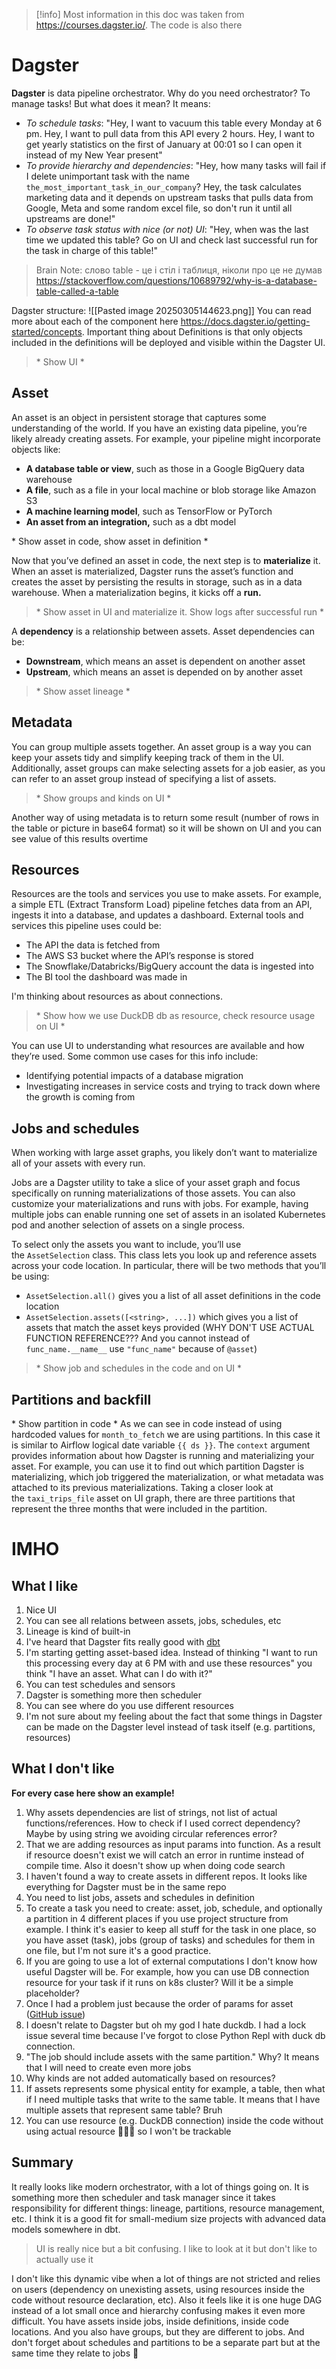 >[!info] Most information in this doc was taken from https://courses.dagster.io/. The code is also there

# Dagster
**Dagster** is data pipeline orchestrator.  Why do you need orchestrator? To manage tasks! But what does it mean? It means:
- *To schedule tasks*: "Hey, I want to vacuum this table every Monday at 6 pm. Hey, I want to pull data from this API every 2 hours. Hey, I want to get yearly statistics on the first of January at 00:01 so I can open it instead of my New Year present"
- *To provide hierarchy and dependencies*: "Hey, how many tasks will fail if I delete unimportant task with the name `the_most_important_task_in_our_company`? Hey, the task calculates marketing data and it depends on upstream tasks that pulls data from Google, Meta and some random excel file, so don't run it until all upstreams are done!"
- *To observe task status with nice (or not) UI*: "Hey, when was the last time we updated this table? Go on UI and check last successful run for the task in charge of this table!"

> Brain Note: слово table - це і стіл і таблиця, ніколи про це не думав https://stackoverflow.com/questions/10689792/why-is-a-database-table-called-a-table

Dagster structure:
![[Pasted image 20250305144623.png]]
You can read more about each of the component here https://docs.dagster.io/getting-started/concepts. Important thing about Definitions is that only objects included in the definitions will be deployed and visible within the Dagster UI.

> \* Show UI *

## Asset
An asset is an object in persistent storage that captures some understanding of the world. If you have an existing data pipeline, you’re likely already creating assets. For example, your pipeline might incorporate objects like:

- **A database table or view**, such as those in a Google BigQuery data warehouse
- **A file**, such as a file in your local machine or blob storage like Amazon S3
- **A machine learning model**, such as TensorFlow or PyTorch
- **An asset from an integration,** such as a dbt model

\* Show asset in code, show asset in definition *

Now that you’ve defined an asset in code, the next step is to **materialize** it. When an asset is materialized, Dagster runs the asset’s function and creates the asset by persisting the results in storage, such as in a data warehouse. When a materialization begins, it kicks off a **run.**

> \* Show asset in UI and materialize it. Show logs after successful run *

A **dependency** is a relationship between assets. Asset dependencies can be:

- **Downstream**, which means an asset is dependent on another asset
- **Upstream**, which means an asset is depended on by another asset

> \* Show asset lineage *

## Metadata
You can group multiple assets together. An asset group is a way you can keep your assets tidy and simplify keeping track of them in the UI. Additionally, asset groups can make selecting assets for a job easier, as you can refer to an asset group instead of specifying a list of assets.

> \* Show groups and kinds on UI *

Another way of using metadata is to return some result (number of rows in the table or picture in base64 format) so it will be shown on UI and you can see value of this results overtime

## Resources

Resources are the tools and services you use to make assets. For example, a simple ETL (Extract Transform Load) pipeline fetches data from an API, ingests it into a database, and updates a dashboard. External tools and services this pipeline uses could be:

- The API the data is fetched from
- The AWS S3 bucket where the API’s response is stored
- The Snowflake/Databricks/BigQuery account the data is ingested into
- The BI tool the dashboard was made in

I'm thinking about resources as about connections.

> \* Show how we use DuckDB db as resource, check resource usage on UI *

You can use UI to understanding what resources are available and how they’re used. Some common use cases for this info include:

- Identifying potential impacts of a database migration
- Investigating increases in service costs and trying to track down where the growth is coming from

## Jobs and schedules
When working with large asset graphs, you likely don’t want to materialize all of your assets with every run.

Jobs are a Dagster utility to take a slice of your asset graph and focus specifically on running materializations of those assets. You can also customize your materializations and runs with jobs. For example, having multiple jobs can enable running one set of assets in an isolated Kubernetes pod and another selection of assets on a single process.

To select only the assets you want to include, you’ll use the `AssetSelection` class. This class lets you look up and reference assets across your code location. In particular, there will be two methods that you’ll be using:

- `AssetSelection.all()` gives you a list of all asset definitions in the code location
- `AssetSelection.assets([<string>, ...])` which gives you a list of assets that match the asset keys provided (WHY DON'T USE ACTUAL FUNCTION REFERENCE??? And you cannot instead of `func_name.__name__` use  `"func_name"` because of `@asset`)

> \* Show job and schedules in the code and on UI *
## Partitions and backfill
\* Show partition in code *
As we can see in code instead of using hardcoded values for `month_to_fetch` we are using partitions. In this case it is similar to Airflow logical date variable `{{ ds }}`.
The `context` argument provides information about how Dagster is running and materializing your asset. For example, you can use it to find out which partition Dagster is materializing, which job triggered the materialization, or what metadata was attached to its previous materializations.
Taking a closer look at the `taxi_trips_file` asset on UI graph, there are three partitions that represent the three months that were included in the partition.

# IMHO
## What I like
1. Nice UI
2. You can see all relations between assets, jobs, schedules, etc
3. Lineage is kind of built-in
4. I've heard that Dagster fits really good with [dbt](https://docs.dagster.io/integrations/libraries/dbt/transform-dbt)
5. I'm starting getting asset-based idea. Instead of thinking "I want to run this processing every day at 6 PM with and use these resources" you think "I have an asset. What can I do with it?"
6. You can test schedules and sensors
7. Dagster is something more then scheduler
8. You can see where do you use different resources
9.  I'm not sure about my feeling about the fact that some things in Dagster can be made on the Dagster level instead of task itself (e.g. partitions, resources)

## What I don't like
**For every case here show an example!**
1. Why assets dependencies are list of strings, not list of actual functions/references. How to check if I used correct dependency? Maybe by using string we avoiding circular references error?
2. That we are adding resources as input params into function. As a result if resource doesn't exist we will catch an error in runtime instead of compile time. Also it doesn't show up when doing code search
3. I haven't found a way to create assets in different repos. It looks like everything for Dagster must be in the same repo
4. You need to list jobs, assets and schedules in definition
5. To create a task you need to create: asset, job, schedule, and optionally a partition in 4 different places if you use project structure from example. I think it's easier to keep all stuff for the task in one place, so you have asset (task), jobs (group of tasks) and schedules for them in one file, but I'm not sure it's a good practice.
6. If you are going to use a lot of external computations I don't know how useful Dagster will be. For example, how you can use DB connection resource for your task if it runs on k8s cluster? Will it be a simple placeholder?
7. Once I had a problem just because the order of params for asset ([GitHub issue](https://github.com/dagster-io/dagster/discussions/22576))
8. I doesn't relate to Dagster but oh my god I hate duckdb. I had a lock issue several time because I've forgot to close Python Repl with duck db connection.
9. "The job should include assets with the same partition." Why? It means that I will need to create even more jobs
10. Why kinds are not added automatically based on resources?
11. If assets represents some physical entity for example, a table, then what if I need multiple tasks that write to the same table. It means that I have multiple assets that represent same table? Bruh
12. You can use resource (e.g. DuckDB connection) inside the code without using actual resource 🤷🏻‍♂️ so I won't be trackable


## Summary

It really looks like modern orchestrator, with a lot of things going on. It is something more then scheduler and task manager since it takes responsibility for different things: lineage, partitions, resource management, etc. I think it is a good fit for small-medium size projects with advanced data models somewhere in dbt.

> UI is really nice but a bit confusing. I like to look at it but don't like to actually use it

I don't like this dynamic vibe when a lot of things are not stricted and relies on users (dependency on unexisting assets, using resources inside the code without resource declaration, etc). Also it feels like it is one huge DAG instead of a lot small once and hierarchy confusing  makes it even more difficult. You have assets inside jobs, inside definitions, inside code locations. And you also have groups, but they are different to jobs. And don't forget about schedules and partitions to be a separate part but at the same time they relate to jobs 🤯


